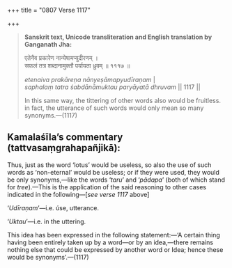 +++
title = "0807 Verse 1117"

+++
> **Sanskrit text, Unicode transliteration and English translation by Ganganath Jha:** 
>
> एतेनैव प्रकारेण नान्येषामप्युदीरणम् ।  
> सफलं तत्र शब्दानामुक्तौ पर्यायता ध्रुवम् ॥ १११७ ॥ 
>
> *etenaiva prakāreṇa nānyeṣāmapyudīraṇam* \|  
> *saphalaṃ tatra śabdānāmuktau paryāyatā dhruvam* \|\| 1117 \|\| 
>
> In this same way, the tittering of other words also would be fruitless. in fact, the utterance of such words would only mean so many synonyms.—(1117)



## Kamalaśīla’s commentary (tattvasaṃgrahapañjikā):

Thus, just as the word ‘lotus’ would be useless, so also the use of such words as ‘non-eternal’ would be useless; or if they were used, they would be only synonyms,—like the words ‘*taru*’ and ‘*pādapa*’ (both of which stand for *tree*).—This is the application of the said reasoning to other cases indicated in the following—[*see verse 1117* above]

‘*Udīraṇam*’—i.e. úse, utterance.

‘*Uktau*’—i.e. in the uttering.

This idea has been expressed in the following statement:—‘A certain thing having been entirely taken up by a word—or by an idea,—there remains nothing else that could be expressed by another word or Idea; hence these would be synonyms’.—(1117)


